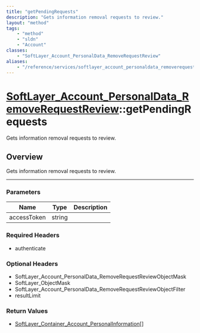 ```yaml
---
title: "getPendingRequests"
description: "Gets information removal requests to review."
layout: "method"
tags:
    - "method"
    - "sldn"
    - "Account"
classes:
    - "SoftLayer_Account_PersonalData_RemoveRequestReview"
aliases:
    - "/reference/services/softlayer_account_personaldata_removerequestreview/getPendingRequests"
---
```

# [SoftLayer_Account_PersonalData_RemoveRequestReview](/reference/services/SoftLayer_Account_PersonalData_RemoveRequestReview)::getPendingRequests

Gets information removal requests to review.


## Overview 
Gets information removal requests to review.

-----

### Parameters 
|Name | Type | Description |
| --- | --- | --- |
|accessToken| string| |


### Required Headers
* authenticate


### Optional Headers
* SoftLayer_Account_PersonalData_RemoveRequestReviewObjectMask
* SoftLayer_ObjectMask
* SoftLayer_Account_PersonalData_RemoveRequestReviewObjectFilter
* resultLimit

### Return Values
* <a href='/reference/datatypes/SoftLayer_Container_Account_PersonalInformation'>SoftLayer_Container_Account_PersonalInformation[] </a>




